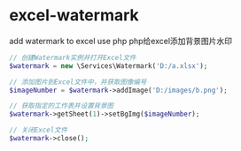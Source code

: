 # excel-watermark
add watermark to excel use php php给excel添加背景图片水印


```php
// 创建Watermark实例并打开Excel文件
$watermark = new \Services\Watermark('D:/a.xlsx');

// 添加图片到Excel文件中，并获取图像编号
$imageNumber = $watermark->addImage('D:/images/b.png');

// 获取指定的工作表并设置背景图
$watermark->getSheet(1)->setBgImg($imageNumber);

// 关闭Excel文件
$watermark->close();
```
